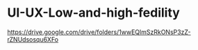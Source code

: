 # UI-UX-Low-and-high-fedility

https://drive.google.com/drive/folders/1wwEQlmSzRkONsP3zZ-rZNUdsosqu6XFo
